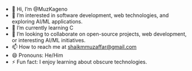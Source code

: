 - 👋 Hi, I’m @MuzKageno
- 👀 I’m interested in software development, web technologies, and exploring AI/ML applications.
- 🌱 I’m currently learning C
- 💞️ I’m looking to collaborate on open-source projects, web development, or interesting AI/ML initiatives.
- 📫 How to reach me at shaikmmuzaffar@gmail.com
- 😄 Pronouns: He/Him
- ⚡ Fun fact: I enjoy learning about obscure technologies.

<!---
MuzKageno/MuzKageno is a ✨ special ✨ repository because its `README.md` (this file) appears on your GitHub profile.
You can click the Preview link to take a look at your changes.
--->
